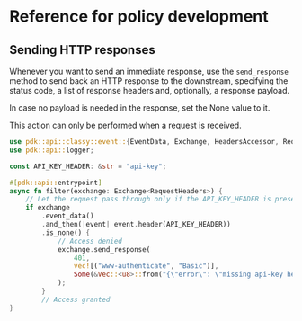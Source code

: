 # Reference for policy development

## Sending HTTP responses
Whenever you want to send an immediate response, use the `send_response` method to send back an HTTP response to the downstream,
specifying the status code, a list of response headers and, optionally, a response payload.

In case no payload is needed in the response, set the None value to it.

This action can only be performed when a request is received.
```rust
use pdk::api::classy::event::{EventData, Exchange, HeadersAccessor, RequestHeaders};
use pdk::api::logger;

const API_KEY_HEADER: &str = "api-key";

#[pdk::api::entrypoint]  
async fn filter(exchange: Exchange<RequestHeaders>) {    
    // Let the request pass through only if the API_KEY_HEADER is present 
    if exchange  
        .event_data()  
        .and_then(|event| event.header(API_KEY_HEADER))  
        .is_none() {
            // Access denied
            exchange.send_response(  
                401,  
                vec![("www-authenticate", "Basic")],  
                Some(&Vec::<u8>::from("{\"error\": \"missing api-key header\"}"))  
            );  
        }
        // Access granted
}
```
